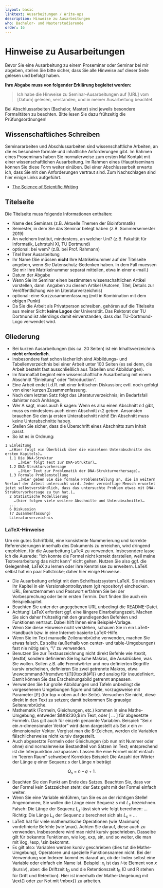 ```yaml
---
layout: basic
linktext: Ausarbeitungen / Write-ups
description: Hinweise zu Ausarbeitungen
who: Bachelor- und Masterstudierende
order: 16
---
```


# Hinweise zu Ausarbeitungen

Bevor Sie eine Ausarbeitung zu einem Proseminar oder Seminar bei mir abgeben, stellen Sie bitte sicher, dass Sie alle Hinweise auf dieser Seite gelesen und befolgt haben.

<b>Ihre Abgabe muss von folgender Erklärung begleitet werden:</b>
> Ich habe die Hinweise zu Seminar-Ausarbeitungen auf [URL] vom [Datum] gelesen, verstanden, und in meiner Ausarbeitung beachtet.

Bei Abschlussarbeiten (Bachelor, Master) sind jeweils besondere Formalitäten zu beachten. Bitte lesen Sie dazu frühzeitig die Prüfungsordnungen!

## Wissenschaftliches Schreiben

Seminararbeiten und Abschlussarbeiten sind wissenschaftliche Arbeiten, an die es besondere formale und inhaltliche Anforderungen gibt.
Im Rahmen eines Proseminars haben Sie normalerweise zum ersten Mal Kontakt mit einer wissenschaftlichen Ausarbeitung.
Im Rahmen eines (Haupt)seminars können Sie diese Form weiter einüben.
Bei einer Abschlussarbeit erwarte ich, dass Sie mit den Anforderungen vertraut sind. Zum Nachschlagen sind hier einige Links aufgeführt.

* [The Science of Scientific Writing](https://cseweb.ucsd.edu/~swanson/papers/science-of-writing.pdf)


## Titelseite

Die Titelseite muss folgende Informationen enthalten:
* Name des Seminars (z.B. Aktuelle Themen der Bioinformatik)
* Semester, in dem Sie das Seminar belegt haben (z.B. Sommersemester 2019)
* An welchem Institut, mindestens, an welcher Uni? (z.B. Fakultät für Informatik, Lehrstuhl XI, TU Dortmund)
* optional: bei wem? (z.B. bei Prof. Rahmann)
* Titel Ihrer Ausarbeitung
* Ihr Name (Sie müssen <b>nicht</b> Ihre Matrikelnummer auf der Titelseite angeben, wenn Sie Datenschutz-Bedenken haben. In dem Fall muessen Sie mir Ihre Matrikelnummer separat mitteilen, etwa in einer e-mail.)
* Datum der Abgabe
* Wenn Sie im Seminar einen bestimmten wissenschaftlichen Artikel vorstellen, dann: Angaben zu diesem Artikel (Autoren, Titel, Details zur Veröffentlichung wie im Literaturverzeichnis)
* optional: eine Kurzzusammenfassung (evtl in Kombination mit dem obigen Punkt)
* Da Sie die Arbeit als Privatperson schreiben, gehören auf die Titelseite aus meiner Sicht <b>keine Logos</b> der Universität. Das Rektorat der TU Dortmund ist allerdings damit einverstanden, dass das TU-Dortmund-Logo verwendet wird.

## Gliederung

* Bei kurzen Ausarbeitungen (bis ca. 20 Seiten) ist ein Inhaltsverzeichnis <b>nicht erforderlich</b>.
* Insbesondere fast schon lächerlich sind Abbildungs- und Tabellenverzeichnis bei einer Arbeit unter 100 Seiten (es sei denn, die Arbeit besteht fast ausschließlich aus Tabellen und Abbildungen).
* Im Normalfall beginnt eine wissenschaftliche Ausarbeitung mit einem Abschnitt &#8220;Einleitung&#8221; oder &#8220;Introduction&#8221;.
* Eine Arbeit endet i.d.R. mit einer kritischen Diskussion; evtl. noch gefolgt von einer kurzen Zusammenfassung.
* Nach dem letzten Satz folgt das Literaturverzeichnis; im Bedarfsfall dahinter noch Anhänge.
* Wer A sagt, muss auch B sagen: Wenn es also einen Abschnitt <i>n</i>.1 gibt, muss es mindestens auch einen Abschnitt <i>n</i>.2 geben. Ansonsten brauchen Sie den ja ersten Unterabschnitt nicht! Ein Abschnitt muss keine Unterabschnitte haben.
* Stellen Sie sicher, dass die Überschrift eines Abschnitts zum Inhalt passt.
* So ist es in Ordnung:
~~~
1 Einleitung
  …(Hier folgt ein Überblick über die einzelnen Unterabschnitte des ersten Kapitels)…
  1.1 Die DNA-Struktur
      …(Hier folgt Text zur DNA-Struktur)…
  1.2 DNA-Strukturvorhersage
      …(Hier Text zur Problematik der DNA-Strukturvorhersage)…
  1.3 Formale Problemstellung
      …(Hier geben Sie die formale Problemstellung an, die im weitern Verlauf der Arbeit untersucht wird. Jeder vernünftige Mensch erwartet jetzt selbstverständlich, dass das untersuchte Problem etwas mit DNA-Strukturvorhersage zu tun hat.)…
  2 Statistische Modellierung
    …(hier folgen viele weitere Abschnitte und Unterabschnitte)…
  ...
  6 Diskussion
  (7 Zusammenfassung)
  Literaturverzeichnis
~~~


### LaTeX-Hinweise

Um ein gutes Schriftbild, eine konsistente Nummerierung und korrekte Referenzierungen innerhalb des Dokuments zu erreichen, wird dringend empfohlen, für die Ausarbeitung LaTeX zu verwenden.
Insbesondere lasse ich die Ausrede: &#8220;Ich konnte die Formel nicht korrekt darstellen, weil meine Textverarbeitung das nicht kann&#8221; nicht gelten.
Nutzen Sie also ggf. die Gelegenheit, LaTeX zu lernen oder ihre Kenntnisse zu erweitern. LaTeX selbst hat ein paar Fallstricke; daher hier einige Hinweise.

* Die Ausarbeitung erfolgt mit dem Schriftsatzsystem LaTeX. Sie müssen Ihr Kapitel in ein Versionskontrollsystem (git repository) einchecken. URL, Benutzernamen und Passwort erfahren Sie bei der Vorbesprechung oder beim ersten Termin. Dort finden Sie auch ein Beispielkapitel.
* Beachten Sie unter der angegebenen URL unbedingt die README-Datei.
* Achtung! LaTeX erfordert ggf. eine längere Einarbeitungszeit. Machen Sie sich daher frühzeitig mit den grundlegenden Befehlen und Funktionen vertraut. Dabei hilft Ihnen eine Beispiel-Vorlage.
* Wenn Sie diese Hinweise nicht verstehen, schauen Sie in ein LaTeX-Handbuch bzw. in eine Internet-basierte LaTeX-Hilfe.
* Wenn Sie im Text manuelle Zeilenumbrüche verwenden, machen Sie etwas falsch. Es sollte (außerhalb von center- und table-Umgebungen) fast nie nötig sein, &#8220;\\&#8221; zu verwenden.
* Benutzen Sie zur Textauszeichnung nicht direkt Befehle wie \textit, \textbf, sondern definieren Sie logische Makros, die Ausdrücken, was Sie wollen. Sollen z.B. alle Fremdwörter und neu definierten Begriffe kursiv erscheinen, definieren Sie zwei getrennte Makros, etwa \newcommand{\fremdwort}[1]{\textit{#1}} und analog für \neudefiniert. Damit können Sie das Erscheinungsbild getrennt anpassen.
* Verwenden Sie für große Abbildungen und Tafeln unbedingt die vorgesehenen Umgebungen figure und table, vorzugsweise mit Parameter \[t!\] (für top = oben auf der Seite). Versuchen Sie nicht, diese direkt in den Text zu setzen; damit bekommen Sie grausige Seitenumbrüche.
* Mathematik (Formeln, Gleichungen, etc.) kommen in eine Mathe-Umgebung, entweder $&#8230;$ im Text, oder \[ &#8230; \] für abgesetzte Formeln. Das gilt auch für einzeln genannte Variablen. Beispiel: &#8220;Sei $x$ ein $n$-dimensionaler Vektor&#8221; wird dann dargestellt als Sei _x_ ein _n_-dimensionaler Vektor. Vergisst man die $-Zeichen, werden die Variablen fälschlicherweise nicht kursiv dargestellt.
* Auch abgesetzte Formeln oder Gleichungen (ob nun mit Nummer oder ohne) sind normalerweise Bestandteil von Sätzen im Text; entsprechend ist die Interpunktion anzupassen. Lassen Sie eine Formel nicht einfach im &#8220;leeren Raum&#8221; schweben! Korrektes Beispiel:
  Die Anzahl der Wörter der Länge _q_ einer Sequenz _s_ der Länge _n_ beträgt
<div style="text-align: center;">
      <i>Q<sub>s</sub></i> = <i>n</i> &#8211; <i>q</i> + 1.
</div>

* Beachten Sie den Punkt am Ende des Satzes. Beachten Sie, dass vor der Formel kein Satzzeichen steht; der Satz geht mit der Formel einfach weiter. 
* Wenn Sie eine Variable einführen, tun Sie es an der richtigen Stelle! Angenommen, Sie wollen die Länge einer Sequenz _s_ mit _L<sub>s</sub>_ bezeichnen.
Falsch: Die Länge der Sequenz _L<sub>s</sub>_ lässt sich wie folgt berechnen: &#8230;
Richtig: Die Länge _L<sub>s</sub>_ der Sequenz _s_ berechnet sich als _L<sub>s</sub>_ = &#8230;
* LaTeX hat für viele mathematische Operationen (wie Maximum) vordefinierte Befehle (wie \max). Achten Sie darauf, diese auch zu verwenden. Insbesondere wird max nicht kursiv geschrieben. Dasselbe gilt für bekannte Funktionen, wie log, exp, sin, und so weiter, die man mit \log, \exp, \sin bekommt.
* Es gilt also: Variablen werden kursiv geschrieben (dies tut die Mathe-Umgebung), Operatoren und spezielle Funktionsnamen nicht. Bei der Verwendung von Indexen kommt es darauf an, ob der Index selbst eine Variable oder einfach ein Name ist. Beispiel: _x<sub>i</sub>_ ist das _i_-te Element von _x_ (kursiv), aber: die Driftzeit _t_<sub>D</sub> und die Retentionszeit _t_<sub>R</sub> (D und R stehen für Drift und Retention). Hier ist innerhalb der Mathe-Umgebung mit \text{} oder zur Not mit \mbox{} zu arbeiten.

